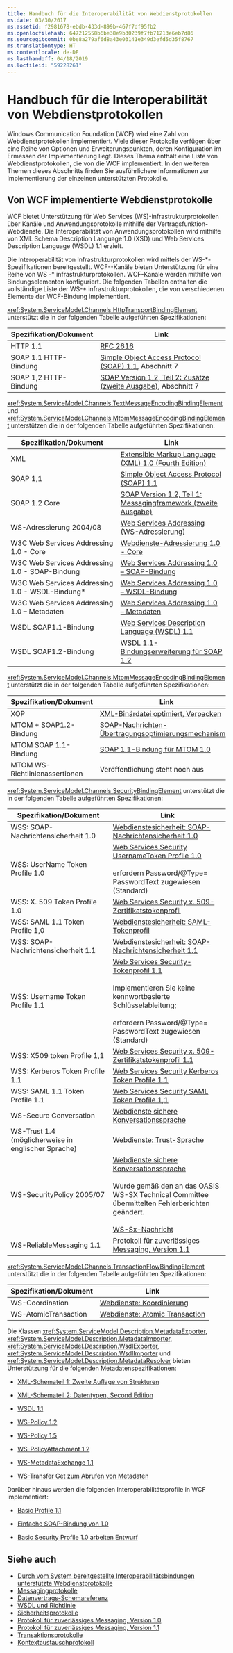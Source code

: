```yaml
---
title: Handbuch für die Interoperabilität von Webdienstprotokollen
ms.date: 03/30/2017
ms.assetid: f2981678-ebdb-433d-899b-467f7df95fb2
ms.openlocfilehash: 647212558b6be38e9b30239f7fb71213e6eb7d86
ms.sourcegitcommit: 0be8a279af6d8a43e03141e349d3efd5d35f8767
ms.translationtype: HT
ms.contentlocale: de-DE
ms.lasthandoff: 04/18/2019
ms.locfileid: "59228261"
---
```

# <a name="web-services-protocols-interoperability-guide"></a>Handbuch für die Interoperabilität von Webdienstprotokollen
Windows Communication Foundation (WCF) wird eine Zahl von Webdienstprotokollen implementiert. Viele dieser Protokolle verfügen über eine Reihe von Optionen und Erweiterungspunkten, deren Konfiguration im Ermessen der Implementierung liegt. Dieses Thema enthält eine Liste von Webdienstprotokollen, die von die WCF implementiert. In den weiteren Themen dieses Abschnitts finden Sie ausführlichere Informationen zur Implementierung der einzelnen unterstützten Protokolle.  
  
## <a name="web-services-protocols-implemented-by-wcf"></a>Von WCF implementierte Webdienstprotokolle  
 WCF bietet Unterstützung für Web Services (WS)-infrastrukturprotokollen über Kanäle und Anwendungsprotokolle mithilfe der Vertragsfunktion-Webdienste. Die Interoperabilität von Anwendungsprotokollen wird mithilfe von XML Schema Description Language 1.0 (XSD) und Web Services Description Language (WSDL) 1.1 erzielt.  
  
 Die Interoperabilität von Infrastrukturprotokollen wird mittels der WS-*-Spezifikationen bereitgestellt. WCF--Kanäle bieten Unterstützung für eine Reihe von WS -\* infrastrukturprotokollen. WCF-Kanäle werden mithilfe von Bindungselementen konfiguriert. Die folgenden Tabellen enthalten die vollständige Liste der WS-\* infrastrukturprotokollen, die von verschiedenen Elemente der WCF-Bindung implementiert.  
  
 <xref:System.ServiceModel.Channels.HttpTransportBindingElement> unterstützt die in der folgenden Tabelle aufgeführten Spezifikationen:  
  
|Spezifikation/Dokument|Link|  
|-----------------------------|----------|  
|HTTP 1.1|[RFC 2616](https://go.microsoft.com/fwlink/?LinkId=90372)|  
|SOAP 1.1 HTTP-Bindung|[Simple Object Access Protocol (SOAP) 1.1](https://go.microsoft.com/fwlink/?LinkId=90520), Abschnitt 7|  
|SOAP 1,2 HTTP-Bindung|[SOAP Version 1.2, Teil 2: Zusätze (zweite Ausgabe)](https://go.microsoft.com/fwlink/?LinkId=95329), Abschnitt 7|  
  
 <xref:System.ServiceModel.Channels.TextMessageEncodingBindingElement> und <xref:System.ServiceModel.Channels.MtomMessageEncodingBindingElement> unterstützen die in der folgenden Tabelle aufgeführten Spezifikationen:  
  
|Spezifikation/Dokument|Link|  
|-----------------------------|----------|  
|XML|[Extensible Markup Language (XML) 1.0 (Fourth Edition)](https://go.microsoft.com/fwlink/?LinkId=15139)|  
|SOAP 1,1|[Simple Object Access Protocol (SOAP) 1.1](https://go.microsoft.com/fwlink/?LinkId=96687)|  
|SOAP 1.2 Core|[SOAP Version 1.2, Teil 1: Messagingframework (zweite Ausgabe)](https://go.microsoft.com/fwlink/?LinkId=94664)|  
|WS-Adressierung 2004/08|[Web Services Addressing (WS-Adressierung)](https://go.microsoft.com/fwlink/?LinkId=81239)|  
|W3C Web Services Addressing 1.0 - Core|[Webdienste-Adressierung 1.0 - Core](https://go.microsoft.com/fwlink/?LinkId=96688)|  
|W3C Web Services Addressing 1.0 - SOAP-Bindung|[Web Services Addressing 1.0 – SOAP-Bindung](https://go.microsoft.com/fwlink/?LinkId=96689)|  
|W3C Web Services Addressing 1.0 - WSDL-Bindung*|[Web Services Addressing 1.0 – WSDL-Bindung](https://go.microsoft.com/fwlink/?LinkId=96690)|  
|W3C Web Services Addressing 1.0 – Metadaten|[Web Services Addressing 1.0 – Metadaten](https://www.w3.org/TR/ws-addr-metadata/)|  
|WSDL SOAP1.1-Bindung|[Web Services Description Language (WSDL) 1.1](https://go.microsoft.com/fwlink/?LinkId=96160)|  
|WSDL SOAP1.2-Bindung|[WSDL 1.1-Bindungserweiterung für SOAP 1.2](https://go.microsoft.com/fwlink/?LinkId=96691)|  
  
 <xref:System.ServiceModel.Channels.MtomMessageEncodingBindingElement> unterstützt die in der folgenden Tabelle aufgeführten Spezifikationen:  
  
|Spezifikation/Dokument|Link|  
|-----------------------------|----------|  
|XOP|[XML-Binärdatei optimiert, Verpacken](https://go.microsoft.com/fwlink/?LinkId=96714)|  
|MTOM + SOAP1.2-Bindung|[SOAP-Nachrichten-Übertragungsoptimierungsmechanismus](https://go.microsoft.com/fwlink/?LinkId=96713)|  
|MTOM SOAP 1.1-Bindung|[SOAP 1.1-Bindung für MTOM 1.0](https://go.microsoft.com/fwlink/?LinkId=96712)|  
|MTOM WS-Richtlinienassertionen|Veröffentlichung steht noch aus|  
  
 <xref:System.ServiceModel.Channels.SecurityBindingElement> unterstützt die in der folgenden Tabelle aufgeführten Spezifikationen:  
  
|Spezifikation/Dokument|Link|  
|-----------------------------|----------|  
|WSS: SOAP-Nachrichtensicherheit 1.0|[Webdienstesicherheit: SOAP-Nachrichtensicherheit 1.0](https://go.microsoft.com/fwlink/?LinkId=94684)|  
|WSS: UserName Token Profile 1.0|[Web Services Security UsernameToken Profile 1.0](https://go.microsoft.com/fwlink/?LinkId=95334)<br /><br /> erfordern Password/@Type= PasswordText zugewiesen (Standard)|  
|WSS: X. 509 Token Profile 1.0|[Web Services Security x. 509-Zertifikatstokenprofil](https://go.microsoft.com/fwlink/?LinkId=95335)|  
|WSS: SAML 1.1 Token Profile 1,0|[Webdienstesicherheit: SAML-Tokenprofil](https://go.microsoft.com/fwlink/?LinkId=96693)|  
|WSS: SOAP-Nachrichtensicherheit 1.1|[Webdienstesicherheit: SOAP-Nachrichtensicherheit 1.1](https://go.microsoft.com/fwlink/?LinkId=91240)|  
|WSS: Username Token Profile 1.1|[Web Services Security-Tokenprofil 1.1](https://go.microsoft.com/fwlink/?LinkId=95331)<br /><br /> Implementieren Sie keine kennwortbasierte Schlüsselableitung;<br /><br /> erfordern Password/@Type= PasswordText zugewiesen (Standard)|  
|WSS: X509 token Profile 1,1|[Web Services Security x. 509-Zertifikatstokenprofil 1.1](https://go.microsoft.com/fwlink/?LinkId=95332)|  
|WSS: Kerberos Token Profile 1.1|[Web Services Security Kerberos Token Profile 1.1](https://go.microsoft.com/fwlink/?LinkId=95333)|  
|WSS: SAML 1.1 Token Profile 1.1|[Web Services Security SAML Token Profile 1,1](https://go.microsoft.com/fwlink/?LinkId=96694)|  
|WS-Secure Conversation|[Webdienste sichere Konversationssprache](https://go.microsoft.com/fwlink/?LinkId=95317)|  
|WS-Trust 1.4 (möglicherweise in englischer Sprache)|[Webdienste: Trust-Sprache](https://go.microsoft.com/fwlink/?LinkId=169514)|  
|WS-SecurityPolicy 2005/07|[Webdienste sichere Konversationssprache](https://go.microsoft.com/fwlink/?LinkId=95317)<br /><br /> Wurde gemäß den an das OASIS WS-SX Technical Committee übermittelten Fehlerberichten geändert.<br /><br /> [WS-Sx-Nachricht](https://go.microsoft.com/fwlink/?LinkId=96700)|  
|WS-ReliableMessaging 1.1|[Protokoll für zuverlässiges Messaging, Version 1.1](../../../../docs/framework/wcf/feature-details/reliable-messaging-protocol-version-1-1.md)|  
  
 <xref:System.ServiceModel.Channels.TransactionFlowBindingElement> unterstützt die in der folgenden Tabelle aufgeführten Spezifikationen:  
  
|Spezifikation/Dokument|Link|  
|-----------------------------|----------|  
|WS-Coordination|[Webdienste: Koordinierung](https://go.microsoft.com/fwlink/?LinkId=95324)|  
|WS-AtomicTransaction|[Webdienste: Atomic Transaction](https://go.microsoft.com/fwlink/?LinkId=95323)|  
  
 Die Klassen <xref:System.ServiceModel.Description.MetadataExporter>, <xref:System.ServiceModel.Description.MetadataImporter>, <xref:System.ServiceModel.Description.WsdlExporter>, <xref:System.ServiceModel.Description.WsdlImporter> und <xref:System.ServiceModel.Description.MetadataResolver> bieten Unterstützung für die folgenden Metadatenspezifikationen:  
  
-   [XML-Schemateil 1: Zweite Auflage von Strukturen](https://go.microsoft.com/fwlink/?LinkId=3536)  
  
-   [XML-Schemateil 2: Datentypen, Second Edition](https://go.microsoft.com/fwlink/?LinkId=40138)  
  
-   [WSDL 1.1](https://go.microsoft.com/fwlink/?LinkId=96160)  
  
-   [WS-Policy 1.2](https://go.microsoft.com/fwlink/?LinkId=96705)  
  
-   [WS-Policy 1.5](https://go.microsoft.com/fwlink/?LinkId=96706)  
  
-   [WS-PolicyAttachment 1.2](https://go.microsoft.com/fwlink/?LinkId=96707)  
  
-   [WS-MetadataExchange 1.1](https://go.microsoft.com/fwlink/?LinkId=94868)  
  
-   [WS-Transfer Get zum Abrufen von Metadaten](https://go.microsoft.com/fwlink/?LinkId=96708)  
  
 Darüber hinaus werden die folgenden Interoperabilitätsprofile in WCF implementiert:  
  
-   [Basic Profile 1.1](https://go.microsoft.com/fwlink/?LinkId=69313)  
  
-   [Einfache SOAP-Bindung von 1.0](https://go.microsoft.com/fwlink/?LinkId=96710)  
  
-   [Basic Security Profile 1.0 arbeiten Entwurf](https://go.microsoft.com/fwlink/?LinkId=96711)  
  
## <a name="see-also"></a>Siehe auch

- [Durch vom System bereitgestellte Interoperabilitätsbindungen unterstützte Webdienstprotokolle](../../../../docs/framework/wcf/feature-details/web-services-protocols-supported-by-system-provided-interoperability-bindings.md)
- [Messagingprotokolle](../../../../docs/framework/wcf/feature-details/messaging-protocols.md)
- [Datenvertrags-Schemareferenz](../../../../docs/framework/wcf/feature-details/data-contract-schema-reference.md)
- [WSDL und Richtlinie](../../../../docs/framework/wcf/feature-details/wsdl-and-policy.md)
- [Sicherheitsprotokolle](../../../../docs/framework/wcf/feature-details/security-protocols.md)
- [Protokoll für zuverlässiges Messaging, Version 1.0](../../../../docs/framework/wcf/feature-details/reliable-messaging-protocol-version-1-0.md)
- [Protokoll für zuverlässiges Messaging, Version 1.1](../../../../docs/framework/wcf/feature-details/reliable-messaging-protocol-version-1-1.md)
- [Transaktionsprotokolle](../../../../docs/framework/wcf/feature-details/transaction-protocols.md)
- [Kontextaustauschprotokoll](../../../../docs/framework/wcf/feature-details/context-exchange-protocol.md)
